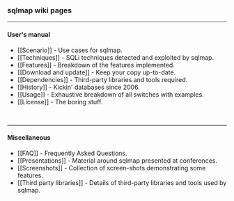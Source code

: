 ### sqlmap wiki pages
----
#### User's manual
* [[Scenario]] - Use cases for sqlmap.
* [[Techniques]] - SQLi techniques detected and exploited by sqlmap.
* [[Features]] - Breakdown of the features implemented.
* [[Download and update]] - Keep your copy up-to-date.
* [[Dependencies]] - Third-party libraries and tools required.
* [[History]] - Kickin' databases since 2006.
* [[Usage]] - Exhaustive breakdown of all switches with examples.
* [[License]] - The boring stuff.

<br>

----
#### Miscellaneous
* [[FAQ]] - Frequently Asked Questions.
* [[Presentations]] - Material around sqlmap presented at conferences.
* [[Screenshots]] - Collection of screen-shots demonstrating some features.
* [[Third party libraries]] - Details of third-party libraries and tools used by sqlmap.
